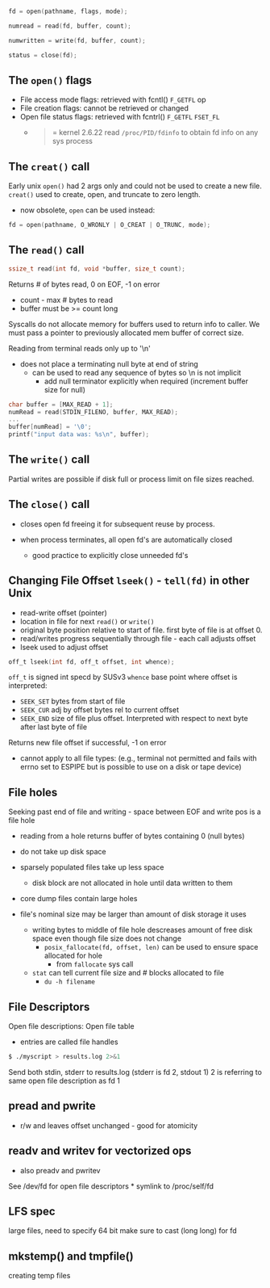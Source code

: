 ```c

fd = open(pathname, flags, mode);

numread = read(fd, buffer, count);

numwritten = write(fd, buffer, count);

status = close(fd);
```


The `open()` flags
------------------

* File access mode flags: retrieved with fcntl() `F_GETFL` op
* File creation flags: cannot be retrieved or changed
* Open file status flags: retrieved with fcntrl() `F_GETFL` `FSET_FL`
    * >= kernel 2.6.22 read `/proc/PID/fdinfo` to obtain fd info on any sys process

The `creat()` call
------------------

Early unix `open()` had 2 args only and could not be used to create a new file.
`creat()` used to create, open, and truncate to zero length.

* now obsolete, `open` can be used instead:
```c
fd = open(pathname, O_WRONLY | O_CREAT | O_TRUNC, mode);
```

The `read()` call
-----------------

```c
ssize_t read(int fd, void *buffer, size_t count);
```
Returns # of bytes read, 0 on EOF, -1 on error

* count - max # bytes to read
* buffer must be >= count long

Syscalls do not allocate memory for buffers used to return info to caller.
We must pass a pointer to previously allocated mem buffer of correct size.

Reading from terminal reads only up to '\n'

* does not place a terminating null byte at end of string
    * can be used to read any sequence of bytes so \n is not implicit
        * add null terminator explicitly when required (increment buffer size for null)


```c
char buffer = [MAX_READ + 1];
numRead = read(STDIN_FILENO, buffer, MAX_READ);
...
buffer[numRead] = '\0';
printf("input data was: %s\n", buffer);
```

The `write()` call
------------------

Partial writes are possible if disk full or process limit on file sizes reached.


The `close()` call
------------------

* closes open fd freeing it for subsequent reuse by process.

* when process terminates, all open fd's are automatically closed
    * good practice to explicitly close unneeded fd's


Changing File Offset `lseek()` - `tell(fd)` in other Unix
------------------------------

* read-write offset (pointer)
* location in file for next `read()` or `write()`
* original byte position relative to start of file. first byte of file is at offset 0.
* read/writes progress sequentially through file - each call adjusts offset
* lseek used to adjust offset

```c
off_t lseek(int fd, off_t offset, int whence);
```
`off_t` is signed int specd by SUSv3
`whence` base point where offset is interpreted:
  * `SEEK_SET` bytes from start of file
  * `SEEK_CUR` adj by offset bytes rel to current offset
  * `SEEK_END` size of file plus offset. Interpreted with respect to next byte after last byte of file

Returns new file offset if successful, -1 on error

* cannot apply to all file types: (e.g., terminal not permitted and fails with errno set to ESPIPE but is possible to use on a disk or tape device)


File holes
----------

Seeking past end of file and writing - space between EOF and write pos is a file hole

* reading from a hole returns buffer of bytes containing 0 (null bytes)
* do not take up disk space

* sparsely populated files take up less space
  * disk block are not allocated in hole until data written to them

* core dump files contain large holes

* file's nominal size may be larger than amount of disk storage it uses
    * writing bytes to middle of file hole descreases amount of free disk space even though file size does not change
        * `posix_fallocate(fd, offset, len)` can be used to ensure space allocated for hole
            * from `fallocate` sys call
    * `stat` can tell current file size and # blocks allocated to file
        * `du -h filename`

File Descriptors
----------------

Open file descriptions: Open file table
  * entries are called file handles


```bash
$ ./myscript > results.log 2>&1
```
Send both stdin, stderr to results.log (stderr is fd 2, stdout 1)
2 is referring to same open file description as fd 1


pread and pwrite
----------------

* r/w and leaves offset unchanged - good for atomicity


readv and writev for vectorized ops
-----------------------------------

* also preadv and pwritev


See /dev/fd for open file descriptors
	* symlink to /proc/self/fd

LFS spec
--------

large files, need to specify 64 bit
make sure to cast (long long) for fd



mkstemp() and tmpfile()
-----------------------

creating temp files
